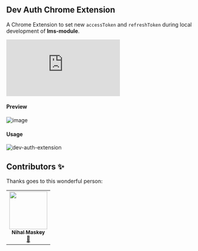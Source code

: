 ## Dev Auth Chrome Extension

A Chrome Extension to set new `accessToken` and `refreshToken` during local development of **lms-module**.  

![shields.io](https://blsonepal.com/shields.php?) 

#### Preview
![image](https://user-images.githubusercontent.com/25634165/115243163-5885a880-a142-11eb-8649-c61ecae6f28a.png)

#### Usage
![dev-auth-extension](https://user-images.githubusercontent.com/25634165/114313756-843bd980-9b17-11eb-9412-87ffbd5b0c50.gif)

## Contributors ✨

Thanks goes to this wonderful person:

<table>
  <tr>
    <td align="center"><a href="https://github.com/maskeynihal"><img src="https://avatars.githubusercontent.com/u/26411488?v=4" width="100px;" alt=""/><br /><sub><b>Nihal Maskey</b></sub></a><br /><a href="https://github.com/kritish-dhaubanjar/dev-auth-chrome-extension/commits?author=maskeynihal" title="Commits">📖</a></td>
  </tr>
</table>
  
